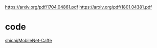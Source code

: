 

https://arxiv.org/pdf/1704.04861.pdf
https://arxiv.org/pdf/1801.04381.pdf

# code
[shicai/MobileNet-Caffe](https://github.com/shicai/MobileNet-Caffe)


